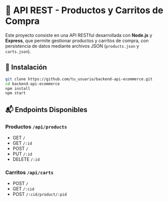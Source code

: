 # 🛒 API REST - Productos y Carritos de Compra

Este proyecto consiste en una API RESTful desarrollada con **Node.js** y **Express**, que permite gestionar productos y carritos de compra, con persistencia de datos mediante archivos JSON (`products.json` y `carts.json`).

## 🚀 Instalación

```bash
git clone https://github.com/tu_usuario/backend-api-ecommerce.git
cd backend-api-ecommerce
npm install
npm start
```

## 📬 Endpoints Disponibles

### Productos `/api/products`
- GET `/`
- GET `/:id`
- POST `/`
- PUT `/:id`
- DELETE `/:id`

### Carritos `/api/carts`
- POST `/`
- GET `/:cid`
- POST `/:cid/product/:pid`
